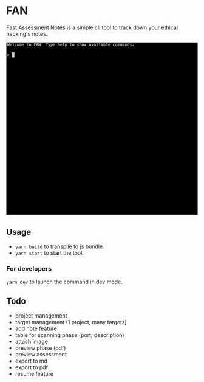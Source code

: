 # FAN
Fast Assessment Notes is a simple cli tool to track down your ethical hacking's notes.

![fan](./fan.gif)

## Usage
- `yarn build` to transpile to js bundle.
- `yarn start` to start the tool.

### For developers
`yarn dev` to launch the command in dev mode.

## Todo
- project management
- target management (1 project, many targets)
- add note feature
- table for scanning phase (port, description)
- attach image
- preview phase (pdf)
- preview assessment
- export to md
- export to pdf
- resume feature
